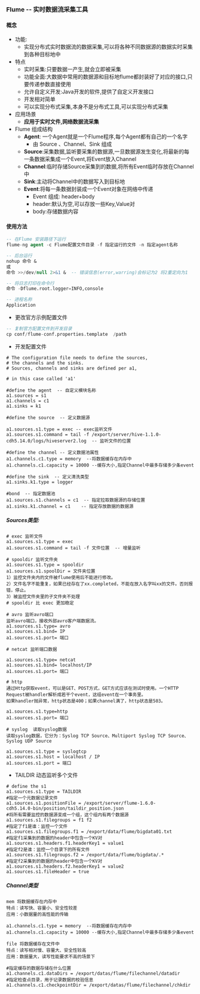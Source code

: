 ### Flume -- 实时数据流采集工具

#### 概念

- 功能:
  - 实现分布式实时数据流的数据采集,可以将各种不同数据源的数据实时采集到各种目标地中
- 特点
  - 实时采集:只要数据一产生,就会立即被采集
  - 功能全面:大数据中常用的数据源和目标地flume都封装好了对应的接口,只要传递参数直接使用
  - 允许自定义开发:Java开发的软件,提供了自定义开发接口 
  - 开发相对简单
  - 可以实现分布式采集,本身不是分布式工具,可以实现分布式采集
- 应用场景
  -  **应用于实时文件,网络数据流采集** 
- Flume 组成结构
  - **Agent**: 一个Agent就是一个Flume程序,每个Agent都有自己的一个名字
    - 由 Source 、Channel、Sink 组成
  - **Source**:采集数据,监听要采集的数据源,一旦数据源发生变化,将最新的每一条数据采集成一个Event,将Event放入Channel
  - **Channel**:临时存储Source采集到的数据,将所有Event临时存放在Channel中
  - **Sink**:主动将Channel中的数据写入到目标地
  - **Event**:将每一条数据封装成一个Event对象在网络中传递
    - Event 组成: header+body
    - header:默认为空,可以存放一些Key,Value对
    - body:存储数据内容

#### 使用方法

```sql
-- 在Flume 安装路径下运行
flume-ng agent -c Flume配置文件目录 -f 指定运行的文件 -n 指定agent名称

-- 后台运行
nohup 命令 &
或
命令 >>/dev/null 2>&1 &  -- 错误信息(error,warring)会标记为2 将2重定向为1 

-- 将日志打印在命令行
命令 -Dflume.root.logger=INFO,console

-- 进程名称
Application

```



- 更改官方示例配置文件

```sql
-- 复制官方配置文件到开发目录
cp conf/flume-conf.properties.template  /path
```

- 开发配置文件

```shell
# The configuration file needs to define the sources,
# the channels and the sinks.
# Sources, channels and sinks are defined per a1,

# in this case called 'a1'

#define the agent  -- 自定义模块名称
a1.sources = s1
a1.channels = c1
a1.sinks = k1

#define the source  -- 定义数据源

a1.sources.s1.type = exec -- exec监听文件
a1.sources.s1.command = tail -f /export/server/hive-1.1.0-
cdh5.14.0/logs/hiveserver2.log  -- 监听文件的位置

#define the channel -- 定义数据池属性
a1.channels.c1.type = memory  --将数据缓存在内存中
a1.channels.c1.capacity = 10000 --缓存大小,指定Channel中最多存储多少条event

#define the sink  -- 定义清洗类型
a1.sinks.k1.type = logger

#bond  -- 指定数据池
a1.sources.s1.channels = c1  -- 指定拉取数据源的存储位置
a1.sinks.k1.channel = c1	-- 指定存放数据的数据源

```

##### Sources类型:

```shell
# exec 监听文件
a1.sources.s1.type = exec
a1.sources.s1.command = tail -f 文件位置  -- 增量监听

# spooldir 监听文件夹  
a1.sources.s1.type = spooldir
a1.sources.s1.spoolDir = 文件夹位置
1）监控文件夹内的文件被flume使用后不能进行修改。
2）文件名字不能重复，如果已经存在了xx.completed，不能在放入名字叫xx的文件。否则报错，停止。
3）被监控文件夹里的子文件夹不处理
# spooldir 比 exec 更加稳定 

# avro 监听avro端口
监听avro端口，接收外部avro客户端数据流。
a1.sources.s1.type= avro
a1.sources.s1.bind= IP 
a1.sources.s1.port= 端口

# netcat 监听端口数据

a1.sources.s1.type= netcat
a1.sources.s1.bind= localhost/IP
a1.sources.s1.port= 端口

# http 
通过Http获取event，可以是GET、POST方式，GET方式应该在测试时使用。一个HTTP Request被handler解析成若干个event，这组event在一个事务里。
如果handler抛异常，http状态是400；如果channel满了，http状态是503。

a1.sources.s1.type=http
a1.sources.s1.port= 端口

# syslog  读取syslog数据
读取syslog数据，它分为：Syslog TCP Source、Multiport Syslog TCP Source、Syslog UDP Source

a1.sources.s1.type = syslogtcp
a1.sources.s1.host = localhost / IP
a1.sources.s1.port = 端口
```

- TAILDIR 动态监听多个文件

```shell
# define the s1
a1.sources.s1.type = TAILDIR
#指定一个元数据记录文件
a1.sources.s1.positionFile = /export/server/flume-1.6.0-
cdh5.14.0-bin/position/taildir_position.json
#将所有需要监控的数据源变成一个组，这个组内有两个数据源
a1.sources.s1.filegroups = f1 f2
#指定了f1是谁：监控一个文件
a1.sources.s1.filegroups.f1 = /export/data/flume/bigdata01.txt
#指定f1采集到的数据的header中包含一个KV对
a1.sources.s1.headers.f1.headerKey1 = value1
#指定f2是谁：监控一个目录下的所有文件
a1.sources.s1.filegroups.f2 = /export/data/flume/bigdata/.*
#指定f2采集到的数据的header中包含一个KV对
a1.sources.s1.headers.f2.headerKey1 = value2
a1.sources.s1.fileHeader = true

```

##### Channel类型



```shell
mem 将数据缓存在内存中
特点：读写快、容量小、安全性较差
应用：小数据量的高性能的传输

a1.channels.c1.type = memory  --将数据缓存在内存中
a1.channels.c1.capacity = 10000 --缓存大小,指定Channel中最多存储多少条event

file 将数据缓存在文件中
特点：读写相对慢、容量大、安全性较高
应用：数据量大，读写性能要求不高的场景下

#指定缓存的数据存储在什么位置
a1.channels.c1.dataDirs = /export/datas/flume/filechannel/datadir
#指定检查点目录，用于记录数据的校验信息
a1.channels.c1.checkpointDir = /export/datas/flume/filechannel/chkdir

```

